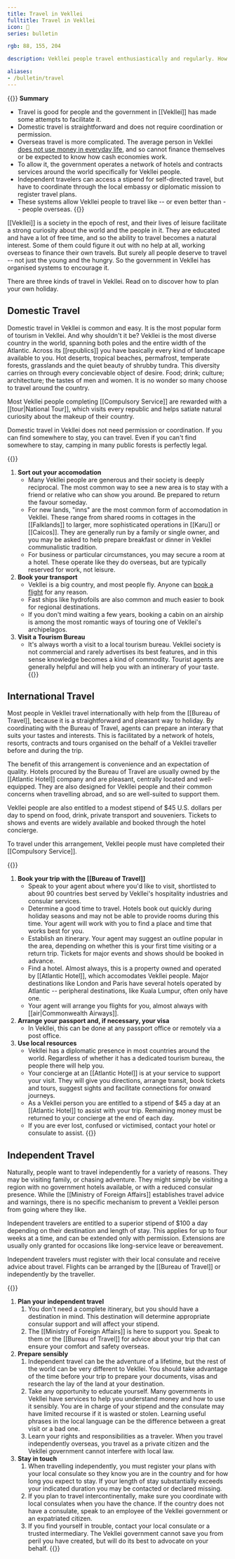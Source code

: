 ```yaml
---
title: Travel in Vekllei
fulltitle: Travel in Vekllei
icon: 🧳
series: bulletin

rgb: 88, 155, 204

description: Vekllei people travel enthusiastically and regularly. How they do so without any money is more complicated.

aliases:
- /bulletin/travel
---
```

{{<note panel>}}
**Summary**

* Travel is good for people and the government in [[Vekllei]] has made some attempts to facilitate it.
* Domestic travel is straightforward and does not require coordination or permission.
* Overseas travel is more complicated. The average person in Vekllei [does not use money in everyday life](/social-economy), and so cannot finance themselves or be expected to know how cash economies work.
* To allow it, the government operates a network of hotels and contracts services around the world specifically for Vekllei people.
* Independent travelers can access a stipend for self-directed travel, but have to coordinate through the local embassy or diplomatic mission to register travel plans.
* These systems allow Vekllei people to travel like -- or even better than -- people overseas.
{{</note>}}

[[Vekllei]] is a society in the epoch of rest, and their lives of leisure facilitate a strong curiosity about the world and the people in it. They are educated and have a lot of free time, and so the ability to travel becomes a natural interest. Some of them could figure it out with no help at all, working overseas to finance their own travels. But surely all people deserve to travel -- not just the young and the hungry. So the government in Vekllei has organised systems to encourage it.

There are three kinds of travel in Vekllei. Read on to discover how to plan your own holiday.

## Domestic Travel

Domestic travel in Vekllei is common and easy. It is the most popular form of tourism in Vekllei. And why shouldn't it be? Vekllei is the most diverse country in the world, spanning both poles and the entire width of the Atlantic. Across its [[republics]] you have basically every kind of landscape available to you. Hot deserts, tropical beaches, permafrost, temperate forests, grasslands and the quiet beauty of shrubby tundra. This diversity carries on through every concievable object of desire. Food; drink; culture; architecture; the tastes of men and women. It is no wonder so many choose to travel around the country.

Most Vekllei people completing [[Compulsory Service]] are rewarded with a [[tour|National Tour]], which visits every republic and helps satiate natural curiosity about the makeup of their country. 

Domestic travel in Vekllei does not need permission or coordination. If you can find somewhere to stay, you can travel. Even if you can't find somewhere to stay, camping in many public forests is perfectly legal.

{{<note>}}
1. **Sort out your accomodation**
    * Many Vekllei people are generous and their society is deeply reciprocal. The most common way to see a new area is to stay with a friend or relative who can show you around. Be prepared to return the favour someday.
    * For new lands, "inns" are the most common form of accomodation in Vekllei. These range from shared rooms in cottages in the [[Falklands]] to larger, more sophisticated operations in [[Karu]] or [[Caicos]]. They are generally run by a family or single owner, and you may be asked to help prepare breakfast or dinner in Vekllei communalistic tradition.
    * For business or particular circumstances, you may secure a room at a hotel. These operate like they do overseas, but are typically reserved for work, not leisure.
2. **Book your transport**
    * Vekllei is a big country, and most people fly. Anyone can [book a flight](/bulletin/airline-travel/) for any reason.
    * Fast ships like hydrofoils are also common and much easier to book for regional destinations.
    * If you don't mind waiting a few years, booking a cabin on an airship is among the most romantic ways of touring one of Vekllei's archipelagos.
3. **Visit a Tourism Bureau**
    * It's always worth a visit to a local tourism bureau. Vekllei society is not commercial and rarely advertises its best features, and in this sense knowledge becomes a kind of commodity. Tourist agents are generally helpful and will help you with an intinerary of your taste.
{{</note>}}

## International Travel

Most people in Vekllei travel internationally with help from the [[Bureau of Travel]], because it is a straightforward and pleasant way to holiday. By coordinating with the Bureau of Travel, agents can prepare an interary that suits your tastes and interests. This is facilitated by a network of hotels, resorts, contracts and tours organised on the behalf of a Vekllei traveller before and during the trip.

The benefit of this arrangement is convenience and an expectation of quality. Hotels procured by the Bureau of Travel are usually owned by the [[Atlantic Hotel]] company and are pleasant, centrally located and well-equipped. They are also designed for Vekllei people and their common concerns when travelling abroad, and so are well-suited to support them.

Vekllei people are also entitled to a modest stipend of $45 U.S. dollars per day to spend on food, drink, private transport and souveniers. Tickets to shows and events are widely available and booked through the hotel concierge.

To travel under this arrangement, Vekllei people must have completed their [[Compulsory Service]].

{{<note>}}
1. **Book your trip with the [[Bureau of Travel]]**
    * Speak to your agent about where you'd like to visit, shortlisted to about 90 countries best served by Vekllei's hospitality industries and consular services.
    * Determine a good time to travel. Hotels book out quickly during holiday seasons and may not be able to provide rooms during this time. Your agent will work with you to find a place and time that works best for you.
    * Establish an itinerary. Your agent may suggest an outline popular in the area, depending on whether this is your first time visiting or a return trip. Tickets for major events and shows should be booked in advance.
    * Find a hotel. Almost always, this is a property owned and operated by [[Atlantic Hotel]], which accomodates Vekllei people. Major destinations like London and Paris have several hotels operated by Atlantic -- peripheral destinations, like Kuala Lumpur, often only have one.
    * Your agent will arrange you flights for you, almost always with [[air|Commonwealth Airways]].
2. **Arrange your passport and, if necessary, your visa**
    * In Vekllei, this can be done at any passport office or remotely via a post office.
3. **Use local resources**
    * Vekllei has a diplomatic presence in most countries around the world. Regardless of whether it has a dedicated tourism bureau, the people there will help you.
    * Your concierge at an [[Atlantic Hotel]] is at your service to support your visit. They will give you directions, arrange transit, book tickets and tours, suggest sights and facilitate connections for onward journeys.
    * As a Vekllei person you are entitled to a stipend of $45 a day at an [[Atlantic Hotel]] to assist with your trip. Remaining money must be returned to your concierge at the end of each day.
    * If you are ever lost, confused or victimised, contact your hotel or consulate to assist.
{{</note>}}

## Independent Travel

Naturally, people want to travel independently for a variety of reasons. They may be visiting family, or chasing adventure. They might simply be visiting a region with no government hotels available, or with a reduced consular presence. While the [[Ministry of Foreign Affairs]] establishes travel advice and warnings, there is no specific mechanism to prevent a Vekllei person from going where they like.

Independent travelers are entitled to a superior stipend of $100 a day depending on their destination and length of stay. This applies for up to four weeks at a time, and can be extended only with permission. Extensions are usually only granted for occasions like long-service leave or bereavement.

Independent travelers must register with their local consulate and receive advice about travel. Flights can be arranged by the [[Bureau of Travel]] or independently by the traveller.

{{<note>}}
1. **Plan your independent travel**
    1. You don't need a complete itinerary, but you should have a destination in mind. This destination will determine appropriate consular support and will affect your stipend.
    2. The [[Ministry of Foreign Affairs]] is here to support you. Speak to them or the [[Bureau of Travel]] for advice about your trip that can ensure your comfort and safety overseas.
2. **Prepare sensibly**
    1. Independent travel can be the adventure of a lifetime, but the rest of the world can be very different to Vekllei. You should take advantage of the time before your trip to prepare your documents, visas and research the lay of the land at your destination.
    2. Take any opportunity to educate yourself. Many governments in Vekllei have services to help you understand money and how to use it sensibly. You are in charge of your stipend and the consulate may have limited recourse if it is wasted or stolen. Learning useful phrases in the local language can be the difference between a great visit or a bad one.
    3. Learn your rights and responsibilities as a traveler. When you travel independently overseas, you travel as a private citizen and the Vekllei government cannot interfere with local law.
3. **Stay in touch**
    1. When travelling independently, you must register your plans with your local consulate so they know you are in the country and for how long you expect to stay. If your length of stay substantially exceeds your indicated duration you may be contacted or declared missing.
    2. If you plan to travel intercontinentally, make sure you coordinate with local consulates when you have the chance. If the country does not have a consulate, speak to an employee of the Vekllei government or an expatriated citizen.
    3. If you find yourself in trouble, contact your local consulate or a trusted intermediary. The Vekllei government cannot save you from peril you have created, but will do its best to advocate on your behalf.
{{</note>}}